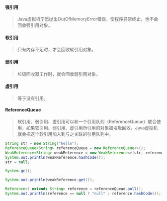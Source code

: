 #### 强引用
> Java虚拟机宁愿抛出OutOfMemoryError错误，使程序异常终止，也不会回收强引用对象。

#### 软引用
> 只有内存不足时，才会回收软引用对象。

#### 弱引用
> 垃圾回收器工作时，就会回收弱引用对象。

#### 虚引用
> 等于没有引用。


#### ReferenceQueue
> 软引用、弱引用、虚引用可以和一个引用队列（ReferenceQueue）联合使用，如果软引用、弱引用、虚引用所引用的对象被垃圾回收，Java虚拟机就会把这个软引用加入到与之关联的引用队列中。

```java
String str = new String("hello");
ReferenceQueue<String> referenceQueue = new ReferenceQueue<>();
WeakReference<String> weakReference = new WeakReference<>(str, referenceQueue);
System.out.println(weakReference.hashCode());
str = null;

System.gc();

System.out.println(weakReference.get());

Reference<? extends String> reference = referenceQueue.poll();
System.out.println(reference == null ? "null" : reference.hashCode());
```

